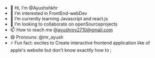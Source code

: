 - 👋 Hi, I’m @Ayushshkhr
- 👀 I’m interested in FrontEnd-webDev
- 🌱 I’m currently learning Javascript and react.js
- 💞️ I’m looking to collaborate on openSourceprojects
- 📫 How to reach me @ayushroy2710@gmail.com
- 😄 Pronouns: @mr_ayush
- ⚡ Fun fact: excites to Create interactive frontend application like of apple's website but don't know exacttly how to ;

<!---
Ayushshkhr/Ayushshkhr is a ✨ special ✨ repository because its `README.md` (this file) appears on your GitHub profile.
You can click the Preview link to take a look at your changes.
--->
